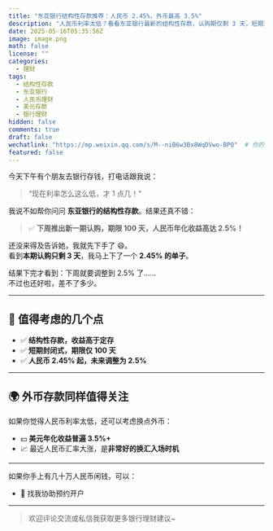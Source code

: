 ```yaml
---
title: "东亚银行结构性存款推荐：人民币 2.45%，外币最高 3.5%"
description: "人民币利率太低？看看东亚银行最新的结构性存款，认购期仅剩 3 天，短期理财优选！"
date: 2025-05-16T05:35:56Z
image: image.png
math: false
license: ""
categories:
  - 理财
tags:
  - 结构性存款
  - 东亚银行
  - 人民币理财
  - 美元存款
  - 银行理财
hidden: false
comments: true
draft: false
wechatlink: "https://mp.weixin.qq.com/s/M--niB6w3Bx8WqDVwo-BPQ"  # 你的微信公众号原文链接
featured: false
---
```


今天下午有个朋友去银行存钱，打电话跟我说：

> “现在利率怎么这么低，才 1 点几！”

我说不如帮你问问 **东亚银行的结构性存款**。结果还真不错：

> ✅ **下周推出新一期认购，期限 100 天，人民币年化收益高达 2.5%！**

还没来得及告诉她，我就先下手了 😄。  
看到**本期认购只剩 3 天**，我马上下了一个 **2.45% 的单子**。

结果下完才看到：下周就要调整到 2.5% 了……  
不过也还好啦，差不了多少。

---

## 📌 值得考虑的几个点

- ✅ **结构性存款，收益高于定存**
- ✅ **短期封闭式，期限仅 100 天**
- ✅ **人民币 2.45% 起，未来调整为 2.5%**

---

## 🌍 外币存款同样值得关注

如果你觉得人民币利率太低，还可以考虑换点外币：

- 💵 **美元年化收益普遍 3.5%+**
- 📈 最近人民币汇率大涨，是**非常好的换汇入场时机**

---

如果你手上有几十万人民币闲钱，可以：

- 📲 找我协助预约开户

---

> 欢迎评论交流或私信我获取更多银行理财建议~
